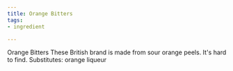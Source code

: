 ```yaml
---
title: Orange Bitters
tags:
- ingredient

---
```

Orange Bitters These British brand is made from sour orange peels. It's hard to find. Substitutes: orange liqueur
